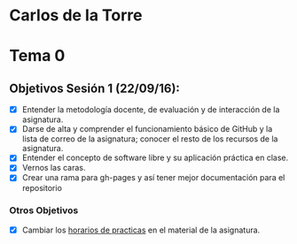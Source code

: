 Carlos de la Torre
=====================

# Tema 0

## Objetivos Sesión 1 (22/09/16):

- [X] Entender la metodología docente, de evaluación y de interacción de la asignatura.
- [X] Darse de alta y comprender el funcionamiento básico de GitHub y la lista de correo de la asignatura; conocer el resto de los recursos de la asignatura.
- [X] Entender el concepto de software libre y su aplicación práctica en clase.
- [X] Vernos las caras.
- [X] Crear una rama para gh-pages y así tener mejor documentación para el repositorio

### Otros Objetivos

- [X] Cambiar los [horarios de practicas](http://jj.github.io/IV/) en el material de la asignatura.
